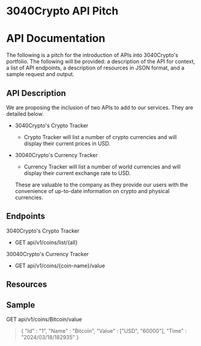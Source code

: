 # 3040Crypto API Pitch
# API Documentation

The following is a pitch for the introduction of APIs into 3040Crypto's portfolio. The following will be provided: a description of the API for context, a list of API endpoints, a description of resources in JSON format, and a sample request and output.

## API Description
We are proposing the inclusion of two APIs to add to our services. They are detailed below.
 - 3040Crypto's Crypto Tracker
   - Crypto Tracker will list a number of crypto currencies and will display their current prices in USD.
 - 30040Crypto's Currency Tracker
   - Currency Tracker will list a number of world currencies and will display their current exchange rate to USD.
   
   These are valuable to the company as they provide our users with the convenience of up-to-date information on crypto and physical currencies.

## Endpoints 
3040Crypto's Crypto Tracker
 -  GET api/v1/coins/list/{all}

30040Crypto's Currency Tracker
 - GET api/v1/coins/{coin-name}/value
## Resources 

## Sample
GET api/v1/coins/Bitcoin/value
>{
>    "Id" : "1",
>    "Name" : "Bitcoin",
>    "Value" : ["USD", "60000"],
>    "Time" : "2024/03/18/182935"
>}
